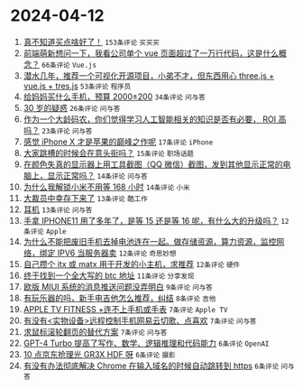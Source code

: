 # 2024-04-12

1. [真不知道买点啥好了！](https://www.v2ex.com/t/1031815) `153条评论` `买买买`
1. [前端萌新想问一下，我看公司单个 vue 页面超过了一万行代码，这是什么概念？](https://www.v2ex.com/t/1031826) `66条评论` `Vue.js`
1. [潜水几年，推荐一个可视化开源项目，小弟不才，但东西用心 three.js + vue.js + tres.js](https://www.v2ex.com/t/1031827) `53条评论` `程序员`
1. [给妈妈买什么手机，预算 2000±200](https://www.v2ex.com/t/1031819) `34条评论` `问与答`
1. [30 岁的疑惑](https://www.v2ex.com/t/1031820) `26条评论` `问与答`
1. [作为一个大龄码农，你们觉得学习人工智能相关的知识是否有必要， ROI 高吗？](https://www.v2ex.com/t/1031816) `23条评论` `问与答`
1. [感觉 iPhone X 才是苹果的巅峰之作呢](https://www.v2ex.com/t/1031835) `17条评论` `iPhone`
1. [大家跳槽的时候会在意头衔吗？](https://www.v2ex.com/t/1031853) `15条评论` `职场话题`
1. [在颜色失真的显示器上用工具截图（QQ 微信）截图，发到其他显示正常的电脑上，显示正常吗？](https://www.v2ex.com/t/1031834) `14条评论` `问与答`
1. [为什么我解锁小米不用等 168 小时](https://www.v2ex.com/t/1031821) `14条评论` `小米`
1. [大裁员中幸存下来了](https://www.v2ex.com/t/1031849) `13条评论` `酷工作`
1. [耳机](https://www.v2ex.com/t/1031824) `13条评论` `问与答`
1. [手拿 IPHONE11 用了多年了，是等 15 还是等 16 呢，有什么大的升级吗？](https://www.v2ex.com/t/1031842) `12条评论` `Apple`
1. [为什么不能把废旧手机去掉电池连在一起。做存储资源，算力资源，监控网络，绑定 IPV6 当服务器卖](https://www.v2ex.com/t/1031833) `12条评论` `奇思妙想`
1. [自己攒个 itx 或 matx 用于开发的小主机，求推荐](https://www.v2ex.com/t/1031817) `12条评论` `硬件`
1. [终于找到一个全大写的 btc 地址](https://www.v2ex.com/t/1031836) `11条评论` `分享发现`
1. [欧版 MIUI 系统的消息推送问题没弄明白](https://www.v2ex.com/t/1031832) `9条评论` `问与答`
1. [有玩乐器的吗，新手电吉他怎么推荐，纠结](https://www.v2ex.com/t/1031825) `8条评论` `吉他`
1. [APPLE TV FITNESS +连不上手机或手表](https://www.v2ex.com/t/1031829) `7条评论` `Apple TV`
1. [有没有<实物设备>远程控制手机网易云切歌、点喜欢](https://www.v2ex.com/t/1031823) `7条评论` `问与答`
1. [求鼠标滚轮翻页的替代方案](https://www.v2ex.com/t/1031818) `7条评论` `问与答`
1. [GPT-4 Turbo 提高了写作、数学、逻辑推理和代码能力](https://www.v2ex.com/t/1031845) `6条评论` `OpenAI`
1. [10 点京东抢理光 GR3X HDF 呀](https://www.v2ex.com/t/1031843) `6条评论` `摄影`
1. [有没有办法彻底解决 Chrome 在输入域名的时候自动跳转到 https](https://www.v2ex.com/t/1031828) `6条评论` `问与答`
